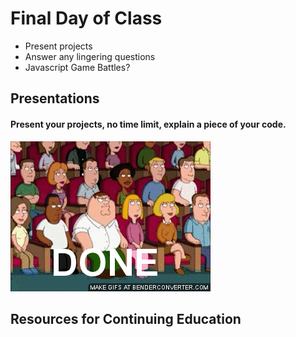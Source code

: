 # Final Day of Class

- Present projects
- Answer any lingering questions
- Javascript Game Battles?

## Presentations
#### Present your projects, no time limit, explain a piece of your code.

![Done](images/done.gif)

## Resources for Continuing Education
